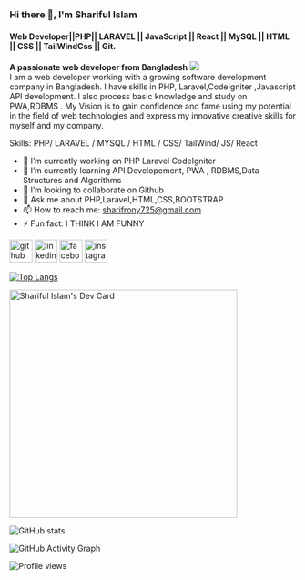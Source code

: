 ### Hi there 👋, I'm Shariful Islam
#### Web Developer||PHP|| LARAVEL || JavaScript || React || MySQL || HTML || CSS || TailWindCss || Git.
<b>A passionate web developer from Bangladesh</b>
<img src="[https://media-exp1.licdn.com/dms/image/C5616AQFylcFQd3Iixg/profile-displaybackgroundimage-shrink_200_800/0/1659000696347?e=1664409600&v=beta&t=qR6HpcA8F-SbepRuFwE1BoksUFNfcpOmCG-ed50krmo](https://media.licdn.com/dms/image/D5616AQG5SY4EnsbEcA/profile-displaybackgroundimage-shrink_350_1400/0/1692607679973?e=1706745600&v=beta&t=G4ajxEDrLCxafKa0sPoBpL24I5C_GD6f2hvWXjbWo68)"><br>
I am a web developer working with a growing software development company in Bangladesh. I have skills in PHP, Laravel,CodeIgniter ,Javascript  API development. I also process basic knowledge and study on PWA,RDBMS . My Vision is to gain 
confidence and fame using my potential in the field of web technologies and express my innovative 
creative skills for myself and my company.

Skills: PHP/ LARAVEL / MYSQL / HTML / CSS/ TailWind/ JS/ React

- 🔭 I’m currently working on PHP Laravel CodeIgniter
- 🌱 I’m currently learning  API Developement, PWA , RDBMS,Data Structures and Algorithms 
- 👯 I’m looking to collaborate on Github 
- 💬 Ask me about PHP,Laravel,HTML,CSS,BOOTSTRAP 
- 📫 How to reach me: sharifrony725@gmail.com 
- ⚡ Fun fact: I THINK I AM FUNNY 


[<img src='https://cdn.jsdelivr.net/npm/simple-icons@3.0.1/icons/github.svg' alt='github' height='40'>](https://github.com/Sharifrony725)  [<img src='https://cdn.jsdelivr.net/npm/simple-icons@3.0.1/icons/linkedin.svg' alt='linkedin' height='40'>](https://www.linkedin.com/in/sharifrony725/)  [<img src='https://cdn.jsdelivr.net/npm/simple-icons@3.0.1/icons/facebook.svg' alt='facebook' height='40'>](https://www.facebook.com/sharifrony725)  [<img src='https://cdn.jsdelivr.net/npm/simple-icons@3.0.1/icons/instagram.svg' alt='instagram' height='40'>](https://www.instagram.com/sharifrony725/)  

[![Top Langs](https://github-readme-stats.vercel.app/api/top-langs/?username=Sharifrony725)](https://github.com/anuraghazra/github-readme-stats)

<a href="https://app.daily.dev/sharifrony425"><img src="https://api.daily.dev/devcards/bc823498cf6f4c66a7981a57a7202e50.png?r=etg" width="400" alt="Shariful Islam's Dev Card"/></a>


![GitHub stats](https://github-readme-stats.vercel.app/api?username=Sharifrony725&show_icons=true&count_private=true)  

![GitHub Activity Graph](https://activity-graph.herokuapp.com/graph?username=Sharifrony725)  

![Profile views](https://gpvc.arturio.dev/Sharifrony725)  
